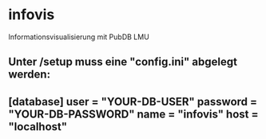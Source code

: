 # infovis
Informationsvisualisierung mit PubDB LMU

Unter /setup muss eine "config.ini" abgelegt werden:
-------------------------------------------------------------
[database]
user = "YOUR-DB-USER"
password = "YOUR-DB-PASSWORD"
name = "infovis"
host = "localhost"
-------------------------------------------------------------
